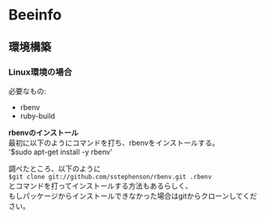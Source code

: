 # Beeinfo

## 環境構築

### Linux環境の場合
必要なもの:  
* rbenv  
* ruby-build  

**rbenvのインストール**  
最初に以下のようにコマンドを打ち、rbenvをインストールする。  
'$sudo apt-get install -y rbenv'


調べたところ、以下のように  
`$git clone git://github.com/sstephenson/rbenv.git .rbenv`  
とコマンドを打ってインストールする方法もあるらしく、  
もしパッケージからインストールできなかった場合はgitからクローンしてください。  


